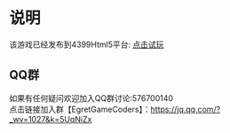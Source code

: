 # 说明
该游戏已经发布到4399Html5平台: [点击试玩](http://www.4399.com/flash/181547_1.htm)
## QQ群
如果有任何疑问欢迎加入QQ群讨论:576700140   
点击链接加入群【EgretGameCoders】：https://jq.qq.com/?_wv=1027&k=5UqNiZx

